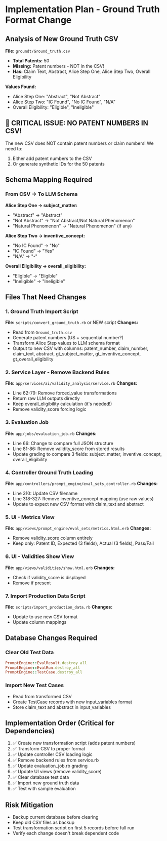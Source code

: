 # Implementation Plan - Ground Truth Format Change

## Analysis of New Ground Truth CSV

**File:** `groundt/Ground_truth.csv`
- **Total Patents:** 50
- **Missing:** Patent numbers - NOT in the CSV!
- **Has:** Claim Text, Abstract, Alice Step One, Alice Step Two, Overall Eligibility

**Values Found:**
- Alice Step One: "Abstract", "Not Abstract"
- Alice Step Two: "IC Found", "No IC Found", "N/A"
- Overall Eligibility: "Eligible", "Ineligible"

## 🚨 CRITICAL ISSUE: NO PATENT NUMBERS IN CSV!

The new CSV does NOT contain patent numbers or claim numbers! We need to:
1. Either add patent numbers to the CSV
2. Or generate synthetic IDs for the 50 patents

## Schema Mapping Required

### From CSV → To LLM Schema

**Alice Step One → subject_matter:**
- "Abstract" → "Abstract"
- "Not Abstract" → "Not Abstract/Not Natural Phenomenon"
- "Natural Phenomenon" → "Natural Phenomenon" (if any)

**Alice Step Two → inventive_concept:**
- "No IC Found" → "No"
- "IC Found" → "Yes"
- "N/A" → "-"

**Overall Eligibility → overall_eligibility:**
- "Eligible" → "Eligible"
- "Ineligible" → "Ineligible"

## Files That Need Changes

### 1. Ground Truth Import Script
**File:** `scripts/convert_ground_truth.rb` or NEW script
**Changes:**
- Read from `Ground_truth.csv`
- Generate patent numbers (US + sequential number?)
- Transform Alice Step values to LLM schema format
- Output to new CSV with columns: patent_number, claim_number, claim_text, abstract, gt_subject_matter, gt_inventive_concept, gt_overall_eligibility

### 2. Service Layer - Remove Backend Rules
**File:** `app/services/ai/validity_analysis/service.rb`
**Changes:**
- Line 62-79: Remove forced_value transformations
- Return raw LLM outputs directly
- Keep overall_eligibility calculation (it's needed!)
- Remove validity_score forcing logic

### 3. Evaluation Job
**File:** `app/jobs/evaluation_job.rb`
**Changes:**
- Line 66: Change to compare full JSON structure
- Line 81-86: Remove validity_score from stored results
- Update grading to compare 3 fields: subject_matter, inventive_concept, overall_eligibility

### 4. Controller Ground Truth Loading
**File:** `app/controllers/prompt_engine/eval_sets_controller.rb`
**Changes:**
- Line 310: Update CSV filename
- Line 318-327: Remove inventive_concept mapping (use raw values)
- Update to expect new CSV format with claim_text and abstract

### 5. UI - Metrics View
**File:** `app/views/prompt_engine/eval_sets/metrics.html.erb`
**Changes:**
- Remove validity_score column entirely
- Keep only: Patent ID, Expected (3 fields), Actual (3 fields), Pass/Fail

### 6. UI - Validities Show View
**File:** `app/views/validities/show.html.erb`
**Changes:**
- Check if validity_score is displayed
- Remove if present

### 7. Import Production Data Script
**File:** `scripts/import_production_data.rb`
**Changes:**
- Update to use new CSV format
- Update column mappings

## Database Changes Required

### Clear Old Test Data
```ruby
PromptEngine::EvalResult.destroy_all
PromptEngine::EvalRun.destroy_all
PromptEngine::TestCase.destroy_all
```

### Import New Test Cases
- Read from transformed CSV
- Create TestCase records with new input_variables format
- Store claim_text and abstract in input_variables

## Implementation Order (Critical for Dependencies)

1. ✅ Create new transformation script (adds patent numbers)
2. ✅ Transform CSV to proper format
3. ✅ Update controller CSV loading logic
4. ✅ Remove backend rules from service.rb
5. ✅ Update evaluation_job.rb grading
6. ✅ Update UI views (remove validity_score)
7. ✅ Clear database test data
8. ✅ Import new ground truth data
9. ✅ Test with sample evaluation

## Risk Mitigation

- Backup current database before clearing
- Keep old CSV files as backup
- Test transformation script on first 5 records before full run
- Verify each change doesn't break dependent code
